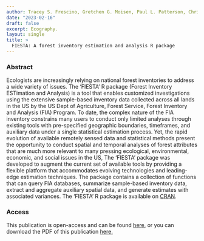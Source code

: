 ```yaml
---
author: Tracey S. Frescino, Gretchen G. Moisen, Paul L. Patterson, Chris Toney, and Grayson W. White
date: "2023-02-16"
draft: false
excerpt: Ecography.
layout: single
title: >
  FIESTA: A forest inventory estimation and analysis R package
---
```


### Abstract

Ecologists are increasingly relying on national forest inventories to address a wide
variety of issues. The ‘FIESTA’ R package (Forest Inventory ESTimation and Analysis) is a
tool that enables customized investigations using the extensive sample-based inventory
data collected across all lands in the US by the US Dept of Agriculture, Forest Service,
Forest Inventory and Analysis (FIA) Program. To date, the complex nature of the FIA
inventory constrains many users to conduct only limited analyses through existing
tools with pre-specified geographic boundaries, timeframes, and auxiliary data under
a single statistical estimation process. Yet, the rapid evolution of available remotely
sensed data and statistical methods present the opportunity to conduct spatial and
temporal analyses of forest attributes that are much more relevant to many pressing
ecological, environmental, economic, and social issues in the US, The ‘FIESTA’ package
was developed to augment the current set of available tools by providing a flexible
platform that accommodates evolving technologies and leading-edge estimation 
techniques. The package contains a collection of functions that can query FIA databases,
summarize sample-based inventory data, extract and aggregate auxiliary spatial data,
and generate estimates with associated variances. The ‘FIESTA’ R package is available
on [CRAN](https://cran.r-project.org/package=FIESTA).

### Access

This publication is open-access and can be found [here](https://nsojournals.onlinelibrary.wiley.com/doi/10.1111/ecog.06428), or you can download the PDF of this publication [here.](https://nsojournals.onlinelibrary.wiley.com/doi/pdf/10.1111/ecog.06428)

